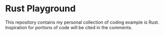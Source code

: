 # Rust Playground

This repository contains my personal collection of coding example is Rust. Inspiration for portions of code will be cited in the comments.
